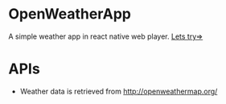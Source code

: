 # OpenWeatherApp
A simple weather app in react native web player.
[Lets try=>](https://cdn.rawgit.com/dabbott/react-native-web-player/gh-v1.10.0/index.html#title=React%20Native%20Web%20Player&code=%2F**%0A%20*%20Sample%20React%20Native%20App%0A%20*%20https%3A%2F%2Fgithub.com%2Ffacebook%2Freact-native%0A%20*%20%40flow%0A%20*%20https%3A%2F%2Fapi.openweathermap.org%0A%20*%2F%0A%0Aimport%20React%2C%20{%20Component%20}%20from%20%27react%27%0Aimport%20{%20View%2C%20Text%2C%20TextInput%2C%20StyleSheet%20}%20from%20%27react-native%27%0A%0Aclass%20OpenWeather%20extends%20Component%20{%0A%20%20constructor%28props%29%20{%0A%20%20%20%20super%28props%29%3B%0A%20%20%20%20this.state%20%3D%20{%20%0A%20%20%20%20%20%20cityName%3A%20%22%22%2C%0A%20%20%20%20%20%20main%3A%20%22%22%2C%0A%20%20%20%20%20%20desc%3A%20%22%22%2C%0A%20%20%20%20%20%20temp%3A%20%22%22%0A%20%20%20%20}%3B%0A%20%20}%0A%20%20%0A%20%20_handleTextChange%20%3D%20%28event%29%20%3D%3E%20{%0A%20%20%20%20let%20cityName%20%3D%20event.nativeEvent.text%3B%0A%20%20%20%20%0A%20%20%20%20%20%20fetch%28%60https%3A%2F%2Fapi.openweathermap.org%2Fdata%2F2.5%2Fweather%3Fq%3D%24{cityName}%26units%3Dimperial%26APPID%3Dbbeb34ebf60ad50f7893e7440a1e2b0b%60%2C%20{%0A%20%20%20%20%20%20%20%20%20method%3A%20%27GET%27%0A%20%20%20%20%20%20}%29%0A%20%20%20%20%20%20.then%28%28response%29%20%3D%3E%20response.json%28%29%29%0A%20%20%20%20%20%20.then%28%28responseJson%29%20%3D%3E%20{%0A%20%20%20%20%20%20%20console.log%28responseJson%29%3B%0A%20%20%20%20%20%20%20%20%20%0A%20%20%20%20%20%20%20%20%20this.setState%28{%0A%20%20%20%20%20%20%20%20%20%20%20%20main%3A%20responseJson.weather[0].main%2C%0A%20%20%20%20%20%20%20%20%20%20%20%20desc%3A%20responseJson.weather[0].description%2C%0A%20%20%20%20%20%20%20%20%20%20%20%20temp%3A%20responseJson.main.temp%0A%20%20%20%20%20%20%20%20%20}%29%0A%20%20%20%20%20%20}%29%0A%20%20%20%20%20%20.catch%28%28error%29%20%3D%3E%20{%0A%20%20%20%20%20%20%20%20%20console.error%28error%29%3B%0A%09%09%20this.setState%28{%0A%20%20%20%20%20%20%20%20%20%20%20%20main%3A%20%27Not%20Found!%27%2C%0A%20%20%20%20%20%20%20%20%20%20%20%20desc%3A%20%27Not%20Found!%27%2C%0A%20%20%20%20%20%20%20%20%20%20%20%20temp%3A%20%27Not%20Found!%27%0A%20%20%20%20%20%20%20%20%20}%29%0A%20%20%20%20%20%20}%29%3B%0A}%0A%20%20%20render%28%29%20{%0A%20%20%20%20%20%20return%20%28%0A%20%20%20%20%20%20%20%20%3CView%20style%3D{styles.container}%3E%0A%20%20%20%20%20%20%20%20%20%3CView%20Style%3D{styles.row}%3E%0A%20%20%20%20%20%20%20%20%20%20%20%3CTextInput%0A%20%20%20%20%20%20%20%20%20%20%20%20%20placeholder%3D%22Type%20City%20Name!%22%0A%20%20%20%20%20%20%20%20%20%20%20%20%20onSubmitEditing%3D{this._handleTextChange}%0A%20%20%20%20%20%20%20%20%20%20%20%20%20%2F%3E%0A%20%20%20%20%20%20%20%20%20%20%20%20%3CText%3E%0A%20%20%20%20%20%20%20%20%20%20%20%20%20%20%20{this.state.main}%0A%20%20%20%20%20%20%20%20%20%20%20%20%3C%2FText%3E%0A%20%20%20%20%20%20%20%20%20%20%3CText%3E%0A%20%20%20%20%20%20%20%20%20%20%20%20%20%20%20{this.state.desc}%0A%20%20%20%20%20%20%20%20%20%20%20%20%3C%2FText%3E%0A%20%20%20%20%20%20%20%20%20%20%3CText%3E%0A%20%20%20%20%20%20%20%20%20%20%20%20%20%20%20{this.state.temp}%0A%20%20%20%20%20%20%20%20%20%20%20%20%3C%2FText%3E%0A%20%20%20%20%20%20%20%20%20%20%3CText%3E%0A%20%20%20%20%20%20%20%20%20%20%20%20{this.state.cityName}%0A%20%20%20%20%20%20%20%20%20%20%20%3C%2FText%3E%0A%20%20%20%20%20%20%20%20%20%3C%2FView%3E%0A%20%20%20%20%20%20%20%20%3C%2FView%3E%0A%20%20%20%20%20%20%29%0A%20%20%20}%0A}%0A%0Aconst%20styles%20%3D%20StyleSheet.create%28{%0A%20%20container%3A%20{%20flex%3A%201%2C%20alignItems%3A%20%22center%22%2C%20paddingTop%3A%20100}%2C%0A%20%20row%3A%20{%0A%20%20%20%20flexDirection%3A%20%22row%22%2C%0A%20%20%20%20flexWrap%3A%20%22nowrap%22%2C%0A%20%20%20%20alignItems%3A%20%22flex-start%22%2C%0A%20%20%20%20padding%3A%20400%0A%20%20}%2C%0A}%29%3B%0A%0Aexport%20default%20OpenWeather%0A%0A)

# APIs
+ Weather data is retrieved from http://openweathermap.org/
